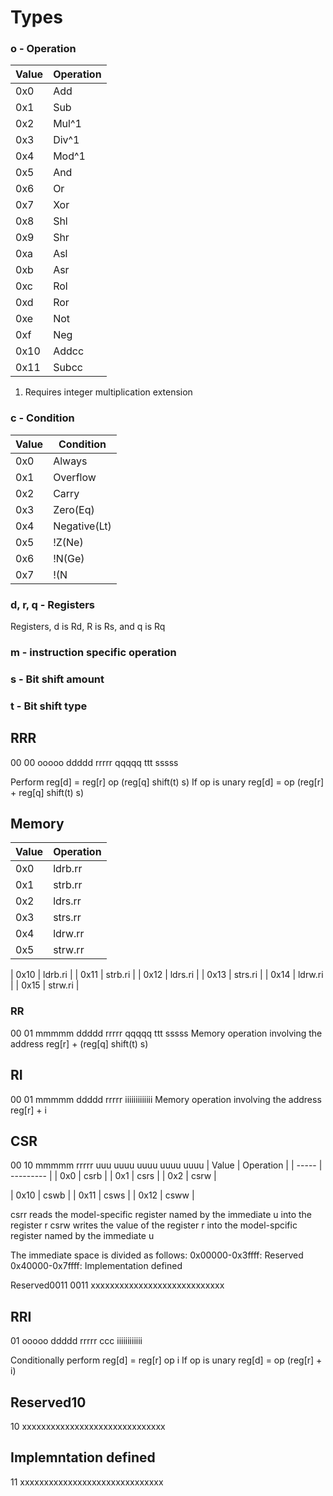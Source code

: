 # Types

### o - Operation
| Value | Operation |
| ----- | --------- |
| 0x0   | Add       |
| 0x1   | Sub       |
| 0x2   | Mul^1     |
| 0x3   | Div^1     |
| 0x4   | Mod^1     |
| 0x5   | And       |
| 0x6   | Or        |
| 0x7   | Xor       |
| 0x8   | Shl       |
| 0x9   | Shr       |
| 0xa   | Asl       |
| 0xb   | Asr       |
| 0xc   | Rol       |
| 0xd   | Ror       |
| 0xe   | Not       |
| 0xf   | Neg       |
| 0x10  | Addcc     |
| 0x11  | Subcc     |

1. Requires integer multiplication extension

### c - Condition
| Value | Condition    |
| ----- | ---------    |
| 0x0   | Always       |
| 0x1   | Overflow     |
| 0x2   | Carry        |
| 0x3   | Zero(Eq)     |
| 0x4   | Negative(Lt) |
| 0x5   | !Z(Ne)       |
| 0x6   | !N(Ge)       |
| 0x7   | !(N || Z)(Gt)|

### d, r, q - Registers
Registers, d is Rd, R is Rs, and q is Rq

### m - instruction specific operation

### s - Bit shift amount

### t - Bit shift type

## RRR
00 00 ooooo ddddd rrrrr qqqqq ttt sssss

Perform reg[d] = reg[r] op (reg[q] shift(t) s)
If op is unary reg[d] = op (reg[r] + reg[q] shift(t) s)

## Memory
| Value | Operation |
| ----- | --------- |
| 0x0   | ldrb.rr   |
| 0x1   | strb.rr   |
| 0x2   | ldrs.rr   |
| 0x3   | strs.rr   |
| 0x4   | ldrw.rr   |
| 0x5   | strw.rr   |

| 0x10  | ldrb.ri   |
| 0x11  | strb.ri   |
| 0x12  | ldrs.ri   |
| 0x13  | strs.ri   |
| 0x14  | ldrw.ri   |
| 0x15  | strw.ri   |

### RR
00 01 mmmmm ddddd rrrrr qqqqq ttt sssss
Memory operation involving the address reg[r] + (reg[q] shift(t) s)

## RI
00 01 mmmmm ddddd rrrrr iiiiiiiiiiiii
Memory operation involving the address reg[r] + i

## CSR
00 10 mmmmm rrrrr uuu uuuu uuuu uuuu uuuu
| Value | Operation |
| ----- | --------- |
| 0x0   | csrb      |
| 0x1   | csrs      |
| 0x2   | csrw      |

| 0x10  | cswb      |
| 0x11  | csws      |
| 0x12  | csww      |

csrr reads the model-specific register named by the immediate u into the register r
csrw writes the value of the register r into the model-spcific register named by the immediate u

The immediate space is divided as follows:
0x00000-0x3ffff: Reserved
0x40000-0x7ffff: Implementation defined

Reserved0011
0011 xxxxxxxxxxxxxxxxxxxxxxxxxxxx

## RRI
01 ooooo ddddd rrrrr ccc iiiiiiiiiiii

Conditionally perform reg[d] = reg[r] op i
If op is unary reg[d] = op (reg[r] + i)

## Reserved10
10 xxxxxxxxxxxxxxxxxxxxxxxxxxxxxx

## Implemntation defined
11 xxxxxxxxxxxxxxxxxxxxxxxxxxxxxx